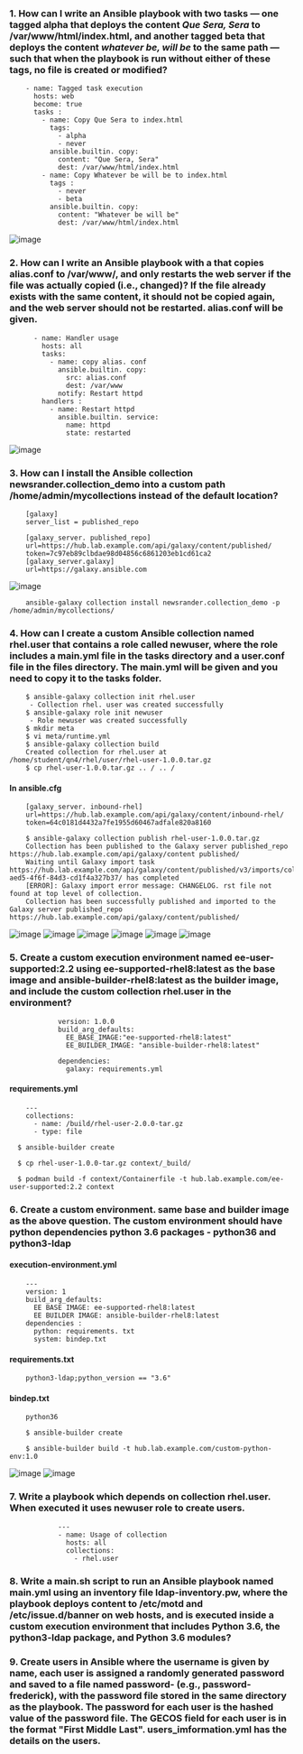 ### 1. How can I write an Ansible playbook with two tasks — one tagged __alpha__ that deploys the content _Que Sera, Sera_ to /var/www/html/index.html, and another tagged __beta__ that deploys the content _whatever be, will be_ to the same path — such that when the playbook is run without either of these tags, no file is created or modified?

        - name: Tagged task execution
          hosts: web
          become: true
          tasks :
            - name: Copy Que Sera to index.html
              tags:
                - alpha
                - never
              ansible.builtin. copy:
                content: "Que Sera, Sera"
                dest: /var/www/html/index.html
            - name: Copy Whatever be will be to index.html
              tags :
                - never
                - beta
              ansible.builtin. copy:
                content: "Whatever be will be"
                dest: /var/www/html/index.html

![image](https://github.com/user-attachments/assets/2dc36f2e-3376-4bdb-8f19-eb82dd7e51d7)


### 2. How can I write an Ansible playbook with a that copies __alias.conf__ to /var/www/, and only restarts the web server if the file was actually copied (i.e., changed)? If the file already exists with the same content, it should not be copied again, and the web server should not be restarted. __alias.conf__ will be given.

          - name: Handler usage
            hosts: all
            tasks:
              - name: copy alias. conf
                ansible.builtin. copy:
                  src: alias.conf
                  dest: /var/www
                notify: Restart httpd
            handlers :
              - name: Restart httpd
                ansible.builtin. service:
                  name: httpd
                  state: restarted
                    
![image](https://github.com/user-attachments/assets/a9ff71f9-6be7-475e-adab-da9c3cdad269)


### 3. How can I install the Ansible collection newsrander.collection_demo into a custom path /home/admin/mycollections instead of the default location?

        [galaxy]
        server_list = published_repo

        [galaxy_server. published_repo]
        url=https://hub.lab.example.com/api/galaxy/content/published/
        token=7c97eb89clbdae98d04856c6861203eb1cd61ca2
        [galaxy_server.galaxy]
        url=https://galaxy.ansible.com

![image](https://github.com/user-attachments/assets/32904818-0824-42c9-bda1-e980d91fd6cd)


        ansible-galaxy collection install newsrander.collection_demo -p /home/admin/mycollections/


### 4. How can I create a custom Ansible collection named rhel.user that contains a role called newuser, where the role includes a main.yml file in the tasks directory and a user.conf file in the files directory. The main.yml will be given and you need to copy it to the tasks folder.

        $ ansible-galaxy collection init rhel.user
         - Collection rhel. user was created successfully
        $ ansible-galaxy role init newuser
         - Role newuser was created successfully
        $ mkdir meta
        $ vi meta/runtime.yml
        $ ansible-galaxy collection build
        Created collection for rhel.user at /home/student/qn4/rhel/user/rhel-user-1.0.0.tar.gz
        $ cp rhel-user-1.0.0.tar.gz .. / .. /
        
#### In ansible.cfg

        [galaxy_server. inbound-rhel]
        url=https://hub.lab.example.com/api/galaxy/content/inbound-rhel/
        token=64c0181d4432a7fe1955d60467adfale820a8160

        $ ansible-galaxy collection publish rhel-user-1.0.0.tar.gz
        Collection has been published to the Galaxy server published_repo https://hub.lab.example.com/api/galaxy/content published/
        Waiting until Galaxy import task https://hub.lab.example.com/api/galaxy/content/published/v3/imports/collections/f62c710b-aed5-4f6f-84d3-cd1f4a327b37/ has completed
        [ERROR]: Galaxy import error message: CHANGELOG. rst file not found at top level of collection.
        Collection has been successfully published and imported to the Galaxy server published_repo https://hub.lab.example.com/api/galaxy/content/published/

![image](https://github.com/user-attachments/assets/62dc0423-af3b-4311-a2e6-9a4da34dad90)
![image](https://github.com/user-attachments/assets/f1f47890-151e-4bc3-ae5e-3da4c01d7faf)
![image](https://github.com/user-attachments/assets/217de804-4fab-474a-8721-25a43d9bf684)
![image](https://github.com/user-attachments/assets/3ac4fdef-5a3c-4aa8-b3af-fb77b4f5de77)
![image](https://github.com/user-attachments/assets/16d240f8-34f4-4da1-b975-cef69fe43f81)
![image](https://github.com/user-attachments/assets/78ed5ee1-eb0b-4c4c-8c5f-06bf011b8c60)



### 5. Create a custom execution environment named ee-user-supported:2.2 using ee-supported-rhel8:latest as the base image and ansible-builder-rhel8:latest as the builder image, and include the custom collection rhel.user in the environment?

                version: 1.0.0
                build_arg_defaults:
                  EE_BASE_IMAGE:"ee-supported-rhel8:latest"
                  EE_BUILDER_IMAGE: "ansible-builder-rhel8:latest"
  
                dependencies:
                  galaxy: requirements.yml
  
 
#### requirements.yml
        ---
        collections:
          - name: /build/rhel-user-2.0.0-tar.gz
          - type: file

      $ ansible-builder create

      $ cp rhel-user-1.0.0-tar.gz context/_build/ 

      $ podman build -f context/Containerfile -t hub.lab.example.com/ee-user-supported:2.2 context
          


### 6. Create a custom environment. same base and builder image as the above question. The custom environment should have python dependencies python 3.6 packages - python36 and python3-ldap

#### execution-environment.yml

        ---
        version: 1
        build_arg_defaults:
          EE BASE IMAGE: ee-supported-rhel8:latest
          EE BUILDER IMAGE: ansible-builder-rhel8:latest
        dependencies :
          python: requirements. txt
          system: bindep.txt

#### requirements.txt

        python3-ldap;python_version == "3.6"

#### bindep.txt
        
        python36     

        $ ansible-builder create

        $ ansible-builder build -t hub.lab.example.com/custom-python-env:1.0
        
          
![image](https://github.com/user-attachments/assets/4f4b2bf7-f551-4863-8278-f81cc93f9ed4)
![image](https://github.com/user-attachments/assets/ec0237aa-c29e-4e45-8796-13f38b2f27db)


### 7. Write a playbook which depends on collection __rhel.user__. When executed it uses __newuser__ role to create users.

                ---
                - name: Usage of collection
                  hosts: all
                  collections:
                    - rhel.user

### 8. Write a main.sh script to run an Ansible playbook named main.yml using an inventory file ldap-inventory.pw, where the playbook deploys content to /etc/motd and /etc/issue.d/banner on web hosts, and is executed inside a custom execution environment that includes Python 3.6, the python3-ldap package, and Python 3.6 modules?

### 9. Create users in Ansible where the username is given by name, each user is assigned a randomly generated password and saved to a file named password-<username> (e.g., password-frederick), with the password file stored in the same directory as the playbook. The password for each user is the hashed value of the password file. The GECOS field for each user is in the format "First Middle Last". users_imformation.yml has the details on the users.

